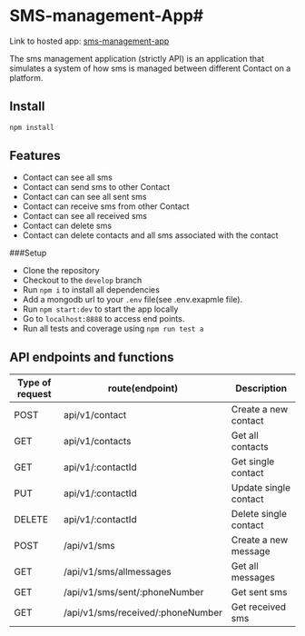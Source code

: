 
# SMS-management-App# 

Link to hosted app: [sms-management-app](https://random-phone-number-generatorr.herokuapp.com/)

The sms management application (strictly API) is an application that simulates a system of how sms is managed between different Contact on a platform.


## Install
```bash
npm install 
```
## Features
* Contact can see all sms
* Contact can send sms to other Contact
* Contact can can see all sent sms
* Contact can receive sms from other Contact
* Contact can see all received sms
* Contact can delete sms
* Contact can delete contacts and all sms associated with the contact


###Setup

* Clone the repository
* Checkout to the `develop` branch
* Run `npm i` to install all dependencies
* Add a mongodb url to your `.env` file(see .env.exapmle file).
* Run `npm start:dev` to start the app locally
* Go to `localhost:8888` to access end points.
* Run all tests and coverage using `npm run test a`

## API endpoints and functions

 

Type of request | route(endpoint)       | Description
----------------| ----------| --------------------
POST     |api/v1/contact|Create a new contact
GET      |api/v1/contacts|Get all contacts
GET      |api/v1/:contactId|Get single contact
PUT      |api/v1/:contactId|Update single contact
DELETE   |api/v1/:contactId|Delete single contact
POST     |/api/v1/sms|Create a new message
GET      |/api/v1/sms/allmessages|Get all messages
GET      |/api/v1/sms/sent/:phoneNumber|Get sent sms
GET      |/api/v1/sms/received/:phoneNumber|Get received sms
